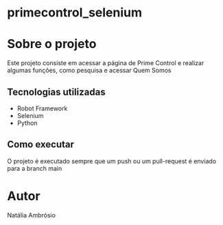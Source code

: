 # primecontrol_selenium

# Sobre o projeto
Este projeto consiste em acessar a página de Prime Control e realizar algumas funções, como pesquisa e acessar Quem Somos

## Tecnologias utilizadas
 - Robot Framework
 - Selenium
 - Python
 
 ## Como executar
O projeto é executado sempre que um push ou um pull-request é enviado para a branch main

# Autor
Natália Ambrósio